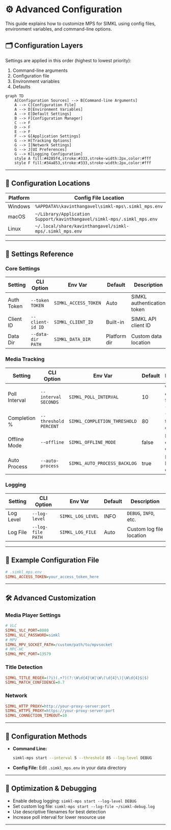 # ⚙️ Advanced Configuration

This guide explains how to customize MPS for SIMKL using config files, environment variables, and command-line options.

## 🗂️ Configuration Layers

Settings are applied in this order (highest to lowest priority):
1. Command-line arguments
2. Configuration file
3. Environment variables
4. Defaults

```mermaid
graph TD
    A[Configuration Sources] --> B[Command-line Arguments]
    A --> C[Configuration File]
    A --> D[Environment Variables]
    A --> E[Default Settings]
    B --> F[Configuration Manager]
    C --> F
    D --> F
    E --> F
    F --> G[Application Settings]
    G --> H[Tracking Options]
    G --> I[Network Settings]
    G --> J[UI Preferences]
    G --> K[Logging Configuration]
    style A fill:#4285f4,stroke:#333,stroke-width:2px,color:#fff
    style F fill:#34a853,stroke:#333,stroke-width:2px,color:#fff
```

---

## 📁 Configuration Locations

| Platform | Config File Location |
|----------|---------------------|
| Windows  | `%APPDATA%\kavinthangavel\simkl-mps\.simkl_mps.env` |
| macOS    | `~/Library/Application Support/kavinthangavel/simkl-mps/.simkl_mps.env` |
| Linux    | `~/.local/share/kavinthangavel/simkl-mps/.simkl_mps.env` |

---

## 🔧 Settings Reference

### Core Settings
| Setting      | CLI Option         | Env Var                | Default      | Description                  |
|--------------|--------------------|------------------------|--------------|------------------------------|
| Auth Token   | `--token TOKEN`    | `SIMKL_ACCESS_TOKEN`   | Auto         | SIMKL authentication token   |
| Client ID    | `--client-id ID`   | `SIMKL_CLIENT_ID`      | Built-in     | SIMKL API client ID          |
| Data Dir     | `--data-dir PATH`  | `SIMKL_DATA_DIR`       | Platform dir | Custom data location         |

### Media Tracking
| Setting         | CLI Option           | Env Var                      | Default | Description                  |
|-----------------|---------------------|------------------------------|---------|------------------------------|
| Poll Interval   | `--interval SECONDS`| `SIMKL_POLL_INTERVAL`        | 10      | Window check frequency (sec) |
| Completion %    | `--threshold PERCENT`| `SIMKL_COMPLETION_THRESHOLD` | 80      | % watched to mark complete   |
| Offline Mode    | `--offline`         | `SIMKL_OFFLINE_MODE`         | false   | Force offline operation      |
| Auto Process    | `--auto-process`    | `SIMKL_AUTO_PROCESS_BACKLOG` | true    | Process backlog on connect   |


### Logging
| Setting   | CLI Option         | Env Var           | Default | Description                  |
|-----------|-------------------|-------------------|---------|------------------------------|
| Log Level | `--log-level`     | `SIMKL_LOG_LEVEL` | INFO    | `DEBUG`, `INFO`, etc.        |
| Log File  | `--log-file PATH` | `SIMKL_LOG_FILE`  | Auto    | Custom log file location     |

---

## 📝 Example Configuration File

```ini
# .simkl_mps.env
SIMKL_ACCESS_TOKEN=your_access_token_here

```

---

## 🛠️ Advanced Customization

### Media Player Settings
```ini
# VLC
SIMKL_VLC_PORT=8080
SIMKL_VLC_PASSWORD=simkl
# MPV
SIMKL_MPV_SOCKET_PATH=/custom/path/to/mpvsocket
# MPC-HC
SIMKL_MPC_PORT=13579
```

### Title Detection
```ini
SIMKL_TITLE_REGEX=(?i)(.+?)(?:\W\d{4}\W|\W\(\d{4}\)|\W\d{4}$|$)
SIMKL_MATCH_CONFIDENCE=0.7
```

### Network
```ini
SIMKL_HTTP_PROXY=http://your-proxy-server:port
SIMKL_HTTPS_PROXY=https://your-proxy-server:port
SIMKL_CONNECTION_TIMEOUT=10
```

---

## 🧩 Configuration Methods

- **Command Line:**
  ```bash
  simkl-mps start --interval 5 --threshold 85 --log-level DEBUG
  ```
- **Config File:** Edit `.simkl_mps.env` in your data directory

---

## 🚀 Optimization & Debugging

- Enable debug logging: `simkl-mps start --log-level DEBUG`
- Set custom log file: `simkl-mps start --log-file ~/simkl-debug.log`
- Use descriptive filenames for best detection
- Increase poll interval for lower resource use

---

